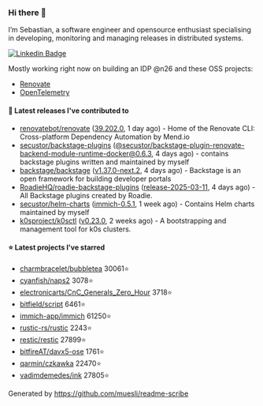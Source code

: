 ### Hi there 👋

I’m Sebastian, a software engineer and opensource enthusiast specialising in developing, monitoring and managing releases in distributed systems.    

[![Linkedin Badge](https://img.shields.io/badge/-LinkedIn-blue?style=flat&logo=Linkedin&logoColor=white&link=https://www.linkedin.com/in/sebastian-poxhofer/)](https://www.linkedin.com/in/sebastian-poxhofer/)

Mostly working right now on building an IDP @n26 and these OSS projects:
- [Renovate](https://github.com/renovatebot/renovate)
- [OpenTelemetry](https://github.com/open-telemetry)



#### 🚀 Latest releases I've contributed to

- [renovatebot/renovate](https://github.com/renovatebot/renovate) ([39.202.0](https://github.com/renovatebot/renovate/releases/tag/39.202.0), 1 day ago) - Home of the Renovate CLI: Cross-platform Dependency Automation by Mend.io
- [secustor/backstage-plugins](https://github.com/secustor/backstage-plugins) ([@secustor/backstage-plugin-renovate-backend-module-runtime-docker@0.6.3](https://github.com/secustor/backstage-plugins/releases/tag/%40secustor/backstage-plugin-renovate-backend-module-runtime-docker%400.6.3), 4 days ago) - contains backstage plugins written and maintained by myself
- [backstage/backstage](https://github.com/backstage/backstage) ([v1.37.0-next.2](https://github.com/backstage/backstage/releases/tag/v1.37.0-next.2), 4 days ago) - Backstage is an open framework for building developer portals
- [RoadieHQ/roadie-backstage-plugins](https://github.com/RoadieHQ/roadie-backstage-plugins) ([release-2025-03-11](https://github.com/RoadieHQ/roadie-backstage-plugins/releases/tag/release-2025-03-11), 4 days ago) - All Backstage plugins created by Roadie.
- [secustor/helm-charts](https://github.com/secustor/helm-charts) ([immich-0.5.1](https://github.com/secustor/helm-charts/releases/tag/immich-0.5.1), 1 week ago) - Contains Helm charts maintained by myself
- [k0sproject/k0sctl](https://github.com/k0sproject/k0sctl) ([v0.23.0](https://github.com/k0sproject/k0sctl/releases/tag/v0.23.0), 2 weeks ago) - A bootstrapping and management tool for k0s clusters.

#### ⭐ Latest projects I've starred

- [charmbracelet/bubbletea](https://github.com/charmbracelet/bubbletea) 30061⭐
- [cyanfish/naps2](https://github.com/cyanfish/naps2) 3078⭐
- [electronicarts/CnC_Generals_Zero_Hour](https://github.com/electronicarts/CnC_Generals_Zero_Hour) 3718⭐
- [bitfield/script](https://github.com/bitfield/script) 6461⭐
- [immich-app/immich](https://github.com/immich-app/immich) 61250⭐
- [rustic-rs/rustic](https://github.com/rustic-rs/rustic) 2243⭐
- [restic/restic](https://github.com/restic/restic) 27899⭐
- [bitfireAT/davx5-ose](https://github.com/bitfireAT/davx5-ose) 1761⭐
- [qarmin/czkawka](https://github.com/qarmin/czkawka) 22470⭐
- [vadimdemedes/ink](https://github.com/vadimdemedes/ink) 27805⭐



Generated by https://github.com/muesli/readme-scribe

